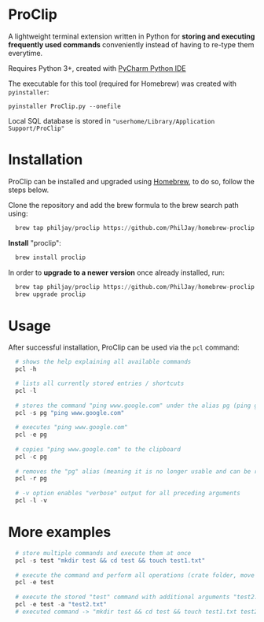 # ProClip
A lightweight terminal extension written in Python for **storing and executing frequently used commands** conveniently instead of having to re-type them everytime.

Requires Python 3+, created with [PyCharm Python IDE](https://www.jetbrains.com/pycharm/)

The executable for this tool (required for Homebrew) was created with `pyinstaller`:

````
pyinstaller ProClip.py --onefile
````

Local SQL database is stored in `"userhome/Library/Application Support/ProClip"`

# Installation
ProClip can be installed and upgraded using [Homebrew](https://brew.sh/), to do so, follow the steps below.

Clone the repository and add the brew formula to the brew search path using:
```python
  brew tap philjay/proclip https://github.com/PhilJay/homebrew-proclip.git
```

**Install** "proclip":
```python
  brew install proclip
```

In order to **upgrade to a newer version** once already installed, run:
```python
  brew tap philjay/proclip https://github.com/PhilJay/homebrew-proclip.git
  brew upgrade proclip
```


# Usage

After successful installation, ProClip can be used via the `pcl` command:
```python
  # shows the help explaining all available commands
  pcl -h

  # lists all currently stored entries / shortcuts
  pcl -l 
  
  # stores the command "ping www.google.com" under the alias pg (ping google)
  pcl -s pg "ping www.google.com"
  
  # executes "ping www.google.com"
  pcl -e pg
  
  # copies "ping www.google.com" to the clipboard
  pcl -c pg
  
  # removes the "pg" alias (meaning it is no longer usable and can be replaced by a new command)
  pcl -r pg
  
  # -v option enables "verbose" output for all preceding arguments
  pcl -l -v
```

# More examples

```python
  # store multiple commands and execute them at once
  pcl -s test "mkdir test && cd test && touch test1.txt"
  
  # execute the command and perform all operations (crate folder, move to it, create file)
  pcl -e test
  
  # execute the stored "test" command with additional arguments "test2.txt" (provided via -a)
  pcl -e test -a "test2.txt"
  # executed command -> "mkdir test && cd test && touch test1.txt test2.txt"
```
